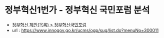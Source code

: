 # 정부혁신1번가 - 정부혁신 국민포럼 분석
* [정부혁신 제안(목록) > 정부혁신국민포럼](https://www.innogov.go.kr/ucms/ogp/sug/list.do?menuNo=300011)
* url : https://www.innogov.go.kr/ucms/ogp/sug/list.do?menuNo=300011
